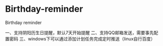 # Birthday-reminder
Birthday reminder

一、支持阴阳历生日提醒，默认7天开始提醒
二、支持QQ邮箱发送，需要事先配置密码
三、windows下可以通过添加计划任务完成定时推送（linux自行百度）

